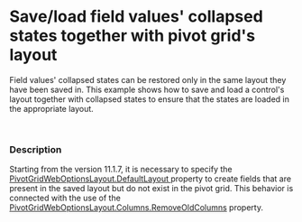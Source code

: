 # Save/load field values' collapsed states together with pivot grid's layout


<p>Field values' collapsed states can be restored only in the same layout they have been saved in. This example shows how to save and load a control's layout together with collapsed states to ensure that the states are loaded in the appropriate layout.</p><br />



<h3>Description</h3>

<p>Starting from the version 11.1.7, it is necessary to specify the <a href="http://documentation.devexpress.com/#AspNet/DevExpressWebASPxPivotGridPivotGridWebOptionsLayout_DefaultLayouttopic">PivotGridWebOptionsLayout.DefaultLayout </a> property to create fields that are present in the saved layout but do not exist in the pivot grid. This behavior is connected with the use of the <a href="http://documentation.devexpress.com/#CoreLibraries/DevExpressUtilsOptionsColumnLayout_RemoveOldColumnstopic">PivotGridWebOptionsLayout.Columns.RemoveOldColumns</a> property.</p>

<br/>


